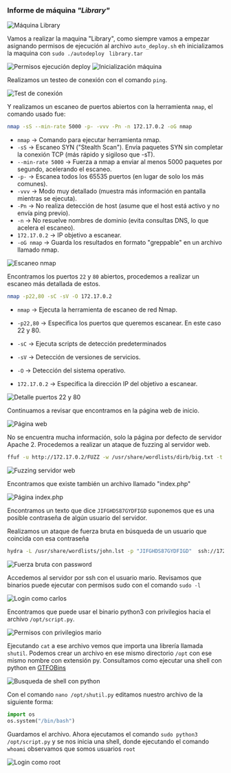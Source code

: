 ### Informe de máquina *"Library"*

![Máquina Library](../../data/facil/library/screenshots/01_machine.png)

Vamos a realizar la maquina "Library", como siempre vamos a empezar asignando permisos de ejecución al archivo `auto_deploy.sh` eh inicializamos la maquina con `sudo ./autodeploy ` `library.tar`

![Permisos ejecución deploy](../../data/facil/library/screenshots/02_execution_perms_deploy.png)
![Inicialización máquina](../../data/facil/library/screenshots/03_run_machine.png)

Realizamos un testeo de conexión con el comando `ping`.

![Test de conexión](../../data/facil/library/screenshots/04_ping.png)

Y realizamos un escaneo de puertos abiertos con la herramienta `nmap`, el comando usado fue:

```bash
nmap -sS --min-rate 5000 -p- -vvv -Pn -n 172.17.0.2 -oG nmap
```

- `nmap` → Comando para ejecutar herramienta nmap.
- `-sS` → Escaneo SYN ("Stealth Scan"). Envía paquetes SYN sin completar la conexión TCP (más rápido y sigiloso que -sT).
- `--min-rate 5000` → Fuerza a nmap a enviar al menos 5000 paquetes por segundo, acelerando el escaneo.
- `-p-` → Escanea todos los 65535 puertos (en lugar de solo los más comunes).
- `-vvv` → Modo muy detallado (muestra más información en pantalla mientras se ejecuta).
- `-Pn` → No realiza detección de host (asume que el host está activo y no envía ping previo).
- `-n` → No resuelve nombres de dominio (evita consultas DNS, lo que acelera el escaneo).
- `172.17.0.2` → IP objetivo a escanear.
- `-oG nmap` → Guarda los resultados en formato "greppable" en un archivo llamado nmap.

![Escaneo nmap](../../data/facil/library/screenshots/05_nmap.png)

Encontramos los puertos `22` y `80` abiertos, procedemos a realizar un escaneo más detallada de estos.

```bash
nmap -p22,80 -sC -sV -O 172.17.0.2
```

- `nmap` → Ejecuta la herramienta de escaneo de red Nmap.

- `-p22,80` → Especifica los puertos que queremos escanear. En este caso 22 y 80.

- `-sC` → Ejecuta scripts de detección predeterminados

- `-sV` → Detección de versiones de servicios.

- `-O` → Detección del sistema operativo.

- `172.17.0.2` → Especifica la dirección IP del objetivo a escanear.

![Detalle puertos 22 y 80](../../data/facil/library/screenshots/06_detail_ports_22_80.png)

Continuamos a revisar que encontramos en la página web de inicio.

![Página web](../../data/facil/library/screenshots/07_web_page.png)

No se encuentra mucha información, solo la página por defecto de servidor Apache 2.
Procedemos a realizar un ataque de fuzzing al servidor web.

```bash
ffuf -u http://172.17.0.2/FUZZ -w /usr/share/wordlists/dirb/big.txt -t 20 -e .php,.txt,.html,.php.bak
```

![Fuzzing servidor web](../../data/facil/library/screenshots/08_fuzzing_page.png)

Encontramos que existe también un archivo llamado "index.php"

![Página index.php](../../data/facil/library/screenshots/09_index_php.png)

Encontramos un texto que dice `JIFGHDS87GYDFIGD` suponemos que es una posible contraseña de algún usuario del servidor.

Realizamos un ataque de fuerza bruta en búsqueda de un usuario que coincida con esa contraseña

```bash
hydra -L /usr/share/wordlists/john.lst -p "JIFGHDS87GYDFIGD"  ssh://172.17.0.2 -t 10
```

![Fuerza bruta con password](../../data/facil/library/screenshots/10_find_user_carlos.png)

Accedemos al servidor por ssh con el usuario mario.
Revisamos que binarios puede ejecutar con permisos sudo con el comando `sudo -l`

![Login como carlos](../../data/facil/library/screenshots/11_login_as_carlos.png)

Encontramos que puede usar el binario python3 con privilegios hacia el archivo `/opt/script.py`.

![Permisos con privilegios mario](../../data/facil/library/screenshots/12_sudo_perms.png)

Ejecutando `cat` a ese archivo vemos que importa una librería llamada `shutil`.
Podemos crear un archivo en ese mismo directorio `/opt` con ese mismo nombre con extensión py.
Consultamos como ejecutar una shell con python en [GTFOBins](https://gtfobins.github.io/)

![Busqueda de shell con python](../../data/facil/library/screenshots/13_find_shell_python.png)

Con el comando `nano /opt/shutil.py` editamos nuestro archivo de la siguiente forma:

```python
import os
os.system("/bin/bash")
```

Guardamos el archivo.
Ahora ejecutamos el comando `sudo python3 /opt/script.py` y se nos inicia una shell, donde ejecutando el comando `whoami` observamos que somos usuarios `root`

![Login como root](../../data/facil/library/screenshots/14_root.png)
